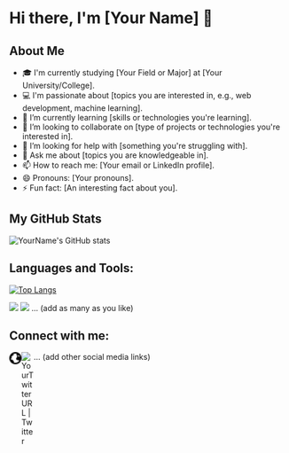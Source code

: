 # Hi there, I'm [Your Name] 👋

## About Me
- 🎓 I'm currently studying [Your Field or Major] at [Your University/College].
- 💻 I'm passionate about [topics you are interested in, e.g., web development, machine learning].
- 🌱 I’m currently learning [skills or technologies you're learning].
- 👯 I’m looking to collaborate on [type of projects or technologies you're interested in].
- 🤔 I’m looking for help with [something you're struggling with].
- 💬 Ask me about [topics you are knowledgeable in].
- 📫 How to reach me: [Your email or LinkedIn profile].
- 😄 Pronouns: [Your pronouns].
- ⚡ Fun fact: [An interesting fact about you].

## My GitHub Stats
![YourName's GitHub stats](https://github-readme-stats.vercel.app/api?username=yourusername&show_icons=true&theme=radical)

## Languages and Tools:
[![Top Langs](https://github-readme-stats.vercel.app/api/top-langs/?username=yourusername&layout=compact)](https://github.com/anuraghazra/github-readme-stats)

<code><img height="20" src="URL_to_icon_of_a_language_or_tool_you_use"></code>
<code><img height="20" src="URL_to_icon_of_another_language_or_tool"></code>
... (add as many as you like)

## Connect with me:
[<img align="left" alt="YourLinkdinURL | LinkedIn" width="22px" src="https://raw.githubusercontent.com/iconic/open-iconic/master/svg/globe.svg" />][linkedin]
[<img align="left" alt="YourTwitterURL | Twitter" width="22px" src="https://raw.githubusercontent.com/iconic/open-iconic/master/svg/twitter.svg" />][twitter]
... (add other social media links)

[linkedin]: YourLinkedInURL
[twitter]: YourTwitterURL

<!-- This is a comment. Use comments to leave notes that won't be displayed in the final README -->
